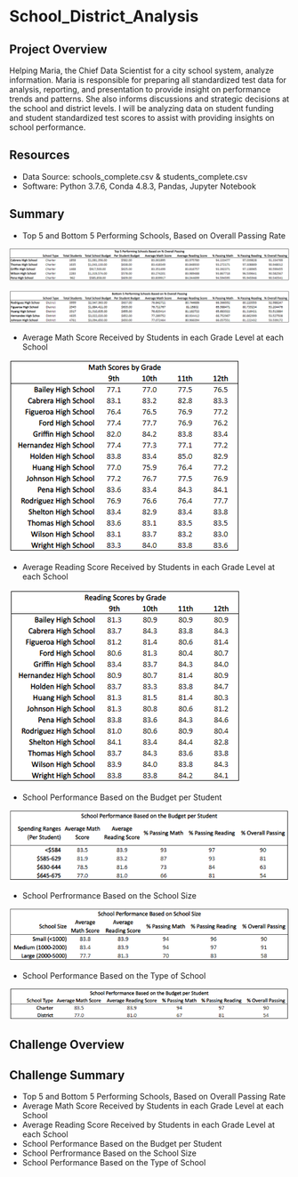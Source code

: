 # School_District_Analysis 

## Project Overview
Helping Maria, the Chief Data Scientist for a city school system, analyze information. Maria is responsible for preparing all standardized test data for analysis, reporting, and presentation to provide insight on performance trends and patterns. She also informs discussions and strategic decisions at the school and district levels. I will be analyzing data on student funding and student standardized test scores to assist with providing insights on school performance.

## Resources
- Data Source: schools_complete.csv & students_complete.csv
- Software: Python 3.7.6, Conda 4.8.3, Pandas, Jupyter Notebook

## Summary
- Top 5 and Bottom 5 Performing Schools, Based on Overall Passing Rate

![](Data-Analysis/top-5-schools.PNG)

![](Data-Analysis/bottom-5-schools.PNG)

- Average Math Score Received by Students in each Grade Level at each School

![](Data-Analysis/math-scores-by-grade.PNG)

- Average Reading Score Received by Students in each Grade Level at each School

![](Data-Analysis/reading-scores-by-grade.PNG)

- School Performance Based on the Budget per Student

![](Data-Analysis/performance-based-on-budget.PNG)

- School Perfrormance Based on the School Size

![](Data-Analysis/performance_based_on_size.PNG)

- School Performance Based on the Type of School 

![](Data-Analysis/performance_based_on_type.PNG)

## Challenge Overview

## Challenge Summary
- Top 5 and Bottom 5 Performing Schools, Based on Overall Passing Rate
- Average Math Score Received by Students in each Grade Level at each School
- Average Reading Score Received by Students in each Grade Level at each School
- School Performance Based on the Budget per Student
- School Perfrormance Based on the School Size
- School Performance Based on the Type of School 
